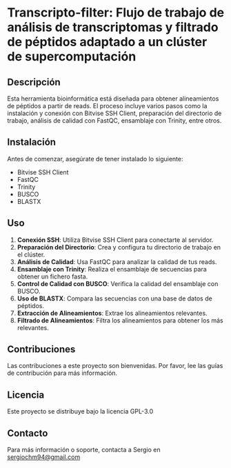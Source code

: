 # Transcripto-filter: Flujo de trabajo de análisis de transcriptomas y filtrado de péptidos adaptado a un clúster de supercomputación

## Descripción
Esta herramienta bioinformática está diseñada para obtener alineamientos de péptidos a partir de reads. El proceso incluye varios pasos como la instalación y conexión con Bitvise SSH Client, preparación del directorio de trabajo, análisis de calidad con FastQC, ensamblaje con Trinity, entre otros.

## Instalación
Antes de comenzar, asegúrate de tener instalado lo siguiente:
- Bitvise SSH Client
- FastQC
- Trinity
- BUSCO
- BLASTX

## Uso
1. **Conexión SSH**: Utiliza Bitvise SSH Client para conectarte al servidor.
2. **Preparación del Directorio**: Crea y configura tu directorio de trabajo en el clúster.
3. **Análisis de Calidad**: Usa FastQC para analizar la calidad de tus reads.
4. **Ensamblaje con Trinity**: Realiza el ensamblaje de secuencias para obtener un fichero fasta.
5. **Control de Calidad con BUSCO**: Verifica la calidad del ensamblaje con BUSCO.
6. **Uso de BLASTX**: Compara las secuencias con una base de datos de péptidos.
7. **Extracción de Alineamientos**: Extrae los alineamientos relevantes.
8. **Filtrado de Alineamientos**: Filtra los alineamientos para obtener los más relevantes.

## Contribuciones
Las contribuciones a este proyecto son bienvenidas. Por favor, lee las guías de contribución para más información.

## Licencia
Este proyecto se distribuye bajo la licencia GPL-3.0

## Contacto
Para más información o soporte, contacta a Sergio en sergiochm94@gmail.com

